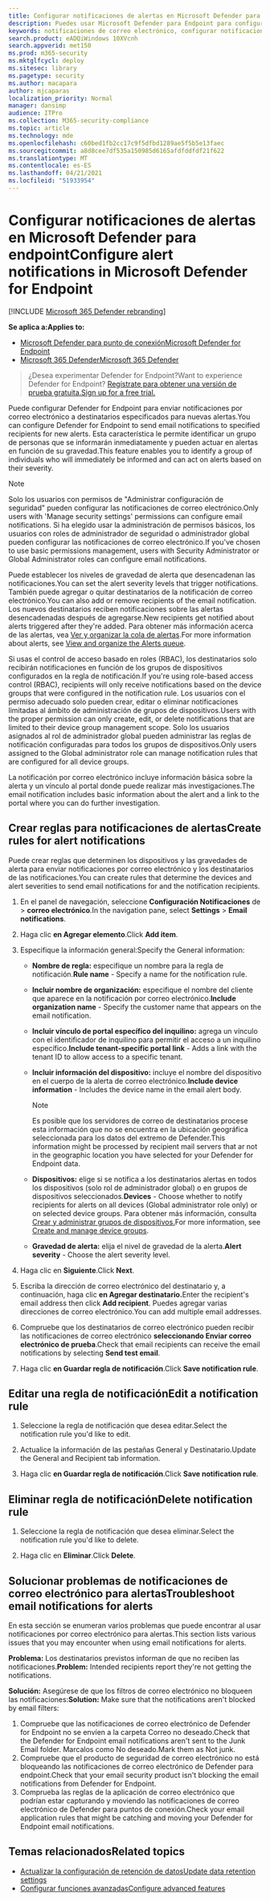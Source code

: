 ```yaml
---
title: Configurar notificaciones de alertas en Microsoft Defender para endpoint
description: Puedes usar Microsoft Defender para Endpoint para configurar las opciones de notificación de correo electrónico para alertas de seguridad, según la gravedad y otros criterios.
keywords: notificaciones de correo electrónico, configurar notificaciones de alertas, Microsoft Defender para endpoint, Microsoft Defender para notificaciones de puntos de conexión, alertas de Microsoft Defender para endpoints, windows 10 enterprise, windows 10 education
search.product: eADQiWindows 10XVcnh
search.appverid: met150
ms.prod: m365-security
ms.mktglfcycl: deploy
ms.sitesec: library
ms.pagetype: security
ms.author: macapara
author: mjcaparas
localization_priority: Normal
manager: dansimp
audience: ITPro
ms.collection: M365-security-compliance
ms.topic: article
ms.technology: mde
ms.openlocfilehash: c60bed1fb2cc17c9f5dfbd1289ae5f5b5e13faec
ms.sourcegitcommit: a8d8cee7df535a150985d6165afdfddfdf21f622
ms.translationtype: MT
ms.contentlocale: es-ES
ms.lasthandoff: 04/21/2021
ms.locfileid: "51933954"
---
```

# <a name="configure-alert-notifications-in-microsoft-defender-for-endpoint"></a><span data-ttu-id="2dcb4-104">Configurar notificaciones de alertas en Microsoft Defender para endpoint</span><span class="sxs-lookup"><span data-stu-id="2dcb4-104">Configure alert notifications in Microsoft Defender for Endpoint</span></span>

[!INCLUDE [Microsoft 365 Defender rebranding](../../includes/microsoft-defender.md)]

<span data-ttu-id="2dcb4-105">**Se aplica a:**</span><span class="sxs-lookup"><span data-stu-id="2dcb4-105">**Applies to:**</span></span>
- [<span data-ttu-id="2dcb4-106">Microsoft Defender para punto de conexión</span><span class="sxs-lookup"><span data-stu-id="2dcb4-106">Microsoft Defender for Endpoint</span></span>](https://go.microsoft.com/fwlink/p/?linkid=2154037)
- [<span data-ttu-id="2dcb4-107">Microsoft 365 Defender</span><span class="sxs-lookup"><span data-stu-id="2dcb4-107">Microsoft 365 Defender</span></span>](https://go.microsoft.com/fwlink/?linkid=2118804)

><span data-ttu-id="2dcb4-108">¿Desea experimentar Defender for Endpoint?</span><span class="sxs-lookup"><span data-stu-id="2dcb4-108">Want to experience Defender for Endpoint?</span></span> [<span data-ttu-id="2dcb4-109">Regístrate para obtener una versión de prueba gratuita.</span><span class="sxs-lookup"><span data-stu-id="2dcb4-109">Sign up for a free trial.</span></span>](https://www.microsoft.com/microsoft-365/windows/microsoft-defender-atp?ocid=docs-wdatp-emailconfig-abovefoldlink)

<span data-ttu-id="2dcb4-110">Puede configurar Defender for Endpoint para enviar notificaciones por correo electrónico a destinatarios especificados para nuevas alertas.</span><span class="sxs-lookup"><span data-stu-id="2dcb4-110">You can configure Defender for Endpoint to send email notifications to specified recipients for new alerts.</span></span> <span data-ttu-id="2dcb4-111">Esta característica le permite identificar un grupo de personas que se informarán inmediatamente y pueden actuar en alertas en función de su gravedad.</span><span class="sxs-lookup"><span data-stu-id="2dcb4-111">This feature enables you to identify a group of individuals who will immediately be informed and can act on alerts based on their severity.</span></span>

> [!NOTE]
> <span data-ttu-id="2dcb4-112">Solo los usuarios con permisos de "Administrar configuración de seguridad" pueden configurar las notificaciones de correo electrónico.</span><span class="sxs-lookup"><span data-stu-id="2dcb4-112">Only users with 'Manage security settings' permissions can configure email notifications.</span></span> <span data-ttu-id="2dcb4-113">Si ha elegido usar la administración de permisos básicos, los usuarios con roles de administrador de seguridad o administrador global pueden configurar las notificaciones de correo electrónico.</span><span class="sxs-lookup"><span data-stu-id="2dcb4-113">If you've chosen to use basic permissions management, users with Security Administrator or Global Administrator roles can configure email notifications.</span></span>

<span data-ttu-id="2dcb4-114">Puede establecer los niveles de gravedad de alerta que desencadenan las notificaciones.</span><span class="sxs-lookup"><span data-stu-id="2dcb4-114">You can set the alert severity levels that trigger notifications.</span></span> <span data-ttu-id="2dcb4-115">También puede agregar o quitar destinatarios de la notificación de correo electrónico.</span><span class="sxs-lookup"><span data-stu-id="2dcb4-115">You can also add or remove recipients of the email notification.</span></span> <span data-ttu-id="2dcb4-116">Los nuevos destinatarios reciben notificaciones sobre las alertas desencadenadas después de agregarse.</span><span class="sxs-lookup"><span data-stu-id="2dcb4-116">New recipients get notified about alerts triggered after they're added.</span></span> <span data-ttu-id="2dcb4-117">Para obtener más información acerca de las alertas, vea [Ver y organizar la cola de alertas](alerts-queue.md).</span><span class="sxs-lookup"><span data-stu-id="2dcb4-117">For more information about alerts, see [View and organize the Alerts queue](alerts-queue.md).</span></span>

<span data-ttu-id="2dcb4-118">Si usas el control de acceso basado en roles (RBAC), los destinatarios solo recibirán notificaciones en función de los grupos de dispositivos configurados en la regla de notificación.</span><span class="sxs-lookup"><span data-stu-id="2dcb4-118">If you're using role-based access control (RBAC), recipients will only receive notifications based on the device groups that were configured in the notification rule.</span></span>
<span data-ttu-id="2dcb4-119">Los usuarios con el permiso adecuado solo pueden crear, editar o eliminar notificaciones limitadas al ámbito de administración de grupos de dispositivos.</span><span class="sxs-lookup"><span data-stu-id="2dcb4-119">Users with the proper permission can only create, edit, or delete notifications that are limited to their device group management scope.</span></span>
<span data-ttu-id="2dcb4-120">Solo los usuarios asignados al rol de administrador global pueden administrar las reglas de notificación configuradas para todos los grupos de dispositivos.</span><span class="sxs-lookup"><span data-stu-id="2dcb4-120">Only users assigned to the Global administrator role can manage notification rules that are configured for all device groups.</span></span>

<span data-ttu-id="2dcb4-121">La notificación por correo electrónico incluye información básica sobre la alerta y un vínculo al portal donde puede realizar más investigaciones.</span><span class="sxs-lookup"><span data-stu-id="2dcb4-121">The email notification includes basic information about the alert and a link to the portal where you can do further investigation.</span></span>


## <a name="create-rules-for-alert-notifications"></a><span data-ttu-id="2dcb4-122">Crear reglas para notificaciones de alertas</span><span class="sxs-lookup"><span data-stu-id="2dcb4-122">Create rules for alert notifications</span></span>
<span data-ttu-id="2dcb4-123">Puede crear reglas que determinen los dispositivos y las gravedades de alerta para enviar notificaciones por correo electrónico y los destinatarios de las notificaciones.</span><span class="sxs-lookup"><span data-stu-id="2dcb4-123">You can create rules that determine the devices and alert severities to send email notifications for and the notification recipients.</span></span>


1. <span data-ttu-id="2dcb4-124">En el panel de navegación, seleccione **Configuración Notificaciones** de  >  **correo electrónico**.</span><span class="sxs-lookup"><span data-stu-id="2dcb4-124">In the navigation pane, select **Settings** > **Email notifications**.</span></span>

2. <span data-ttu-id="2dcb4-125">Haga clic **en Agregar elemento**.</span><span class="sxs-lookup"><span data-stu-id="2dcb4-125">Click **Add item**.</span></span>

3. <span data-ttu-id="2dcb4-126">Especifique la información general:</span><span class="sxs-lookup"><span data-stu-id="2dcb4-126">Specify the General information:</span></span>
    - <span data-ttu-id="2dcb4-127">**Nombre de regla:** especifique un nombre para la regla de notificación.</span><span class="sxs-lookup"><span data-stu-id="2dcb4-127">**Rule name** - Specify a name for the notification rule.</span></span>
    - <span data-ttu-id="2dcb4-128">**Incluir nombre de organización:** especifique el nombre del cliente que aparece en la notificación por correo electrónico.</span><span class="sxs-lookup"><span data-stu-id="2dcb4-128">**Include organization name** - Specify the customer name that appears on the email notification.</span></span>
    - <span data-ttu-id="2dcb4-129">**Incluir vínculo de portal específico del inquilino:** agrega un vínculo con el identificador de inquilino para permitir el acceso a un inquilino específico.</span><span class="sxs-lookup"><span data-stu-id="2dcb4-129">**Include tenant-specific portal link** - Adds a link with the tenant ID to allow access to a specific tenant.</span></span>
    - <span data-ttu-id="2dcb4-130">**Incluir información del dispositivo:** incluye el nombre del dispositivo en el cuerpo de la alerta de correo electrónico.</span><span class="sxs-lookup"><span data-stu-id="2dcb4-130">**Include device information** - Includes the device name in the email alert body.</span></span>
    
        >[!NOTE]
        > <span data-ttu-id="2dcb4-131">Es posible que los servidores de correo de destinatarios procese esta información que no se encuentra en la ubicación geográfica seleccionada para los datos del extremo de Defender.</span><span class="sxs-lookup"><span data-stu-id="2dcb4-131">This information might be processed by recipient mail servers that ar not in the geographic location you have selected for your Defender for Endpoint data.</span></span>

    - <span data-ttu-id="2dcb4-132">**Dispositivos:** elige si se notifica a los destinatarios alertas en todos los dispositivos (solo rol de administrador global) o en grupos de dispositivos seleccionados.</span><span class="sxs-lookup"><span data-stu-id="2dcb4-132">**Devices** - Choose whether to notify recipients for alerts on all devices (Global administrator role only) or on selected device groups.</span></span> <span data-ttu-id="2dcb4-133">Para obtener más información, consulta [Crear y administrar grupos de dispositivos.](machine-groups.md)</span><span class="sxs-lookup"><span data-stu-id="2dcb4-133">For more information, see [Create and manage device groups](machine-groups.md).</span></span>
    - <span data-ttu-id="2dcb4-134">**Gravedad de alerta:** elija el nivel de gravedad de la alerta.</span><span class="sxs-lookup"><span data-stu-id="2dcb4-134">**Alert severity** - Choose the alert severity level.</span></span>

4. <span data-ttu-id="2dcb4-135">Haga clic en **Siguiente**.</span><span class="sxs-lookup"><span data-stu-id="2dcb4-135">Click **Next**.</span></span>
    
5. <span data-ttu-id="2dcb4-136">Escriba la dirección de correo electrónico del destinatario y, a continuación, haga clic **en Agregar destinatario.**</span><span class="sxs-lookup"><span data-stu-id="2dcb4-136">Enter the recipient's email address then click **Add recipient**.</span></span> <span data-ttu-id="2dcb4-137">Puedes agregar varias direcciones de correo electrónico.</span><span class="sxs-lookup"><span data-stu-id="2dcb4-137">You can add multiple email addresses.</span></span>

6. <span data-ttu-id="2dcb4-138">Compruebe que los destinatarios de correo electrónico pueden recibir las notificaciones de correo electrónico **seleccionando Enviar correo electrónico de prueba**.</span><span class="sxs-lookup"><span data-stu-id="2dcb4-138">Check that email recipients can receive the email notifications by selecting **Send test email**.</span></span>

7. <span data-ttu-id="2dcb4-139">Haga clic **en Guardar regla de notificación**.</span><span class="sxs-lookup"><span data-stu-id="2dcb4-139">Click **Save notification rule**.</span></span>

## <a name="edit-a-notification-rule"></a><span data-ttu-id="2dcb4-140">Editar una regla de notificación</span><span class="sxs-lookup"><span data-stu-id="2dcb4-140">Edit a notification rule</span></span>
1. <span data-ttu-id="2dcb4-141">Seleccione la regla de notificación que desea editar.</span><span class="sxs-lookup"><span data-stu-id="2dcb4-141">Select the notification rule you'd like to edit.</span></span>

2. <span data-ttu-id="2dcb4-142">Actualice la información de las pestañas General y Destinatario.</span><span class="sxs-lookup"><span data-stu-id="2dcb4-142">Update the General and Recipient tab information.</span></span>

3. <span data-ttu-id="2dcb4-143">Haga clic **en Guardar regla de notificación**.</span><span class="sxs-lookup"><span data-stu-id="2dcb4-143">Click **Save notification rule**.</span></span>


## <a name="delete-notification-rule"></a><span data-ttu-id="2dcb4-144">Eliminar regla de notificación</span><span class="sxs-lookup"><span data-stu-id="2dcb4-144">Delete notification rule</span></span>

1. <span data-ttu-id="2dcb4-145">Seleccione la regla de notificación que desea eliminar.</span><span class="sxs-lookup"><span data-stu-id="2dcb4-145">Select the notification rule you'd like to delete.</span></span>

2. <span data-ttu-id="2dcb4-146">Haga clic en **Eliminar**.</span><span class="sxs-lookup"><span data-stu-id="2dcb4-146">Click **Delete**.</span></span>


## <a name="troubleshoot-email-notifications-for-alerts"></a><span data-ttu-id="2dcb4-147">Solucionar problemas de notificaciones de correo electrónico para alertas</span><span class="sxs-lookup"><span data-stu-id="2dcb4-147">Troubleshoot email notifications for alerts</span></span>
<span data-ttu-id="2dcb4-148">En esta sección se enumeran varios problemas que puede encontrar al usar notificaciones por correo electrónico para alertas.</span><span class="sxs-lookup"><span data-stu-id="2dcb4-148">This section lists various issues that you may encounter when using email notifications for alerts.</span></span>

<span data-ttu-id="2dcb4-149">**Problema:** Los destinatarios previstos informan de que no reciben las notificaciones.</span><span class="sxs-lookup"><span data-stu-id="2dcb4-149">**Problem:** Intended recipients report they're not getting the notifications.</span></span>

<span data-ttu-id="2dcb4-150">**Solución:** Asegúrese de que los filtros de correo electrónico no bloqueen las notificaciones:</span><span class="sxs-lookup"><span data-stu-id="2dcb4-150">**Solution:** Make sure that the notifications aren't blocked by email filters:</span></span>

1. <span data-ttu-id="2dcb4-151">Compruebe que las notificaciones de correo electrónico de Defender for Endpoint no se envíen a la carpeta Correo no deseado.</span><span class="sxs-lookup"><span data-stu-id="2dcb4-151">Check that the Defender for Endpoint email notifications aren't sent to the Junk Email folder.</span></span> <span data-ttu-id="2dcb4-152">Marcalos como No deseado.</span><span class="sxs-lookup"><span data-stu-id="2dcb4-152">Mark them as Not junk.</span></span>
2. <span data-ttu-id="2dcb4-153">Compruebe que el producto de seguridad de correo electrónico no está bloqueando las notificaciones de correo electrónico de Defender para endpoint.</span><span class="sxs-lookup"><span data-stu-id="2dcb4-153">Check that your email security product isn't blocking the email notifications from Defender for Endpoint.</span></span>
3. <span data-ttu-id="2dcb4-154">Comprueba las reglas de la aplicación de correo electrónico que podrían estar capturando y moviendo las notificaciones de correo electrónico de Defender para puntos de conexión.</span><span class="sxs-lookup"><span data-stu-id="2dcb4-154">Check your email application rules that might be catching and moving your Defender for Endpoint email notifications.</span></span>

## <a name="related-topics"></a><span data-ttu-id="2dcb4-155">Temas relacionados</span><span class="sxs-lookup"><span data-stu-id="2dcb4-155">Related topics</span></span>
- [<span data-ttu-id="2dcb4-156">Actualizar la configuración de retención de datos</span><span class="sxs-lookup"><span data-stu-id="2dcb4-156">Update data retention settings</span></span>](data-retention-settings.md)
- [<span data-ttu-id="2dcb4-157">Configurar funciones avanzadas</span><span class="sxs-lookup"><span data-stu-id="2dcb4-157">Configure advanced features</span></span>](advanced-features.md)
